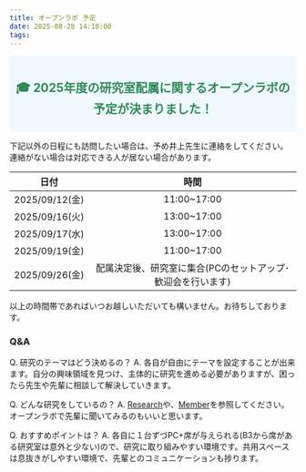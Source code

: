 ```yaml
---
title: オープンラボ 予定
date: 2025-08-28 14:18:00
tags:
---
```


<div style="background-color: #f0f8ff; padding: 10px; border-radius: 8px; text-align: center;">
  <h2 style="color: #2e8b57;">🎓 2025年度の研究室配属に関するオープンラボの予定が決まりました！</h2>  
</div>


下記以外の日程にも訪問したい場合は、予め井上先生に連絡をしてください。
連絡がない場合は対応できる人が居ない場合があります。


|日付|時間|
|:-:|:-:|
|2025/09/12(金)|11:00~17:00|
|2025/09/16(火)|13:00~17:00|
|2025/09/17(水)|13:00~17:00|
|2025/09/19(金)|11:00~17:00|
|2025/09/26(金)|配属決定後、研究室に集合(PCのセットアップ･歓迎会を行います)|


以上の時間帯であればいつお越しいただいても構いません。お待ちしております。


### Q&A
Q. 研究のテーマはどう決めるの？
A. 各自が自由にテーマを設定することが出来ます。自分の興味領域を見つけ、主体的に研究を進める必要がありますが、困ったら先生や先輩に相談して解決していきます。

Q. どんな研究をしているの？
A. [Research](../research)や、[Member](../member)を参照してください。オープンラボで先輩に聞いてみるのもいいと思います。

Q. おすすめポイントは？
A. 各自に１台ずづPC+席が与えられる(B3から席がある研究室は意外と少ない)ので、研究に取り組みやすい環境です。共用スペースは息抜きがしやすい環境で、先輩とのコミュニケーションも捗ります。